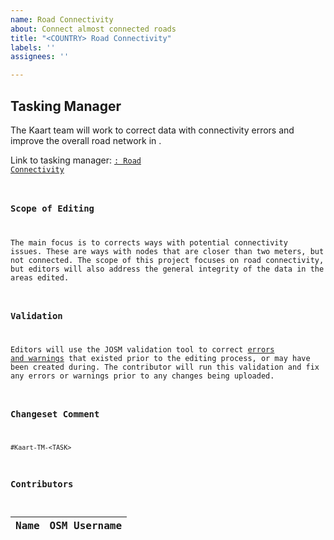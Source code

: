 ```yaml
---
name: Road Connectivity
about: Connect almost connected roads
title: "<COUNTRY> Road Connectivity"
labels: ''
assignees: ''

---
```


## Tasking Manager
The Kaart team will work to correct data with connectivity errors and improve the overall road network in <COUNTRY>.

Link to tasking manager: [<CODE>: Road Connectivity](https://tasks.kaart.com/project/<TASK>)

### Scope of Editing
The main focus is to corrects ways with potential connectivity issues. These are ways with nodes that are closer than two meters, but not connected. The scope of this project focuses on road connectivity, but editors will also address the general integrity of the data in the areas edited.

### Validation
Editors will use the JOSM validation tool to correct [errors and warnings](https://wiki.openstreetmap.org/wiki/JOSM/Validator#Validations) that existed prior to the editing process, or may have been created during. The contributor will run this validation and fix any errors or warnings prior to any changes being uploaded.

### Changeset Comment
`#Kaart-TM-<TASK>`

### Contributors
Name|OSM Username
-|-
